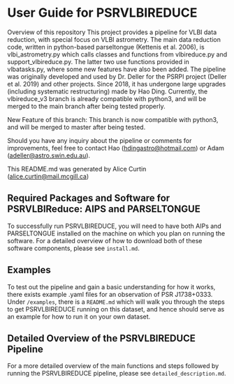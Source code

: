 # User Guide for PSRVLBIREDUCE

Overview of this repository
This project provides a pipeline for VLBI data reduction, with special focus on VLBI astrometry. The main data reduction code, written in python-based parseltongue (Kettenis et al. 2006), is vlbi_astrometry.py which calls classes and functions from vlbireduce.py and support_vlbireduce.py. The latter two use functions provided in vlbatasks.py, where some new features have also been added. The pipeline was originally developed and used by Dr. Deller for the PSRPI project (Deller et al. 2019) and other projects. Since 2018, it has undergone large upgrades (including systematic restructuring) made by Hao Ding. Currently, the vlbireduce_v3 branch is already compatible with python3, and will be merged to the main branch after being tested properly.

New Feature of this branch: This branch is now compatible with python3, and will be merged to master after being tested.
   
Should you have any inquiry about the pipeline or comments for improvements, feel free to contact Hao (hdingastro@hotmail.com) or Adam (adeller@astro.swin.edu.au).

This README.md was generated by Alice Curtin (alice.curtin@mail.mcgill.ca)

## Required Packages and Software for PSRVLBIReduce: AIPS and PARSELTONGUE
To successfully run PSRVLBIREDUCE, you will need to have both AIPs and PARSELTONGUE installed on the machine on which you plan on running the software. For a detailed overview of how to download both of these software components, please see `install.md`. 

## Examples
To test out the pipeline and gain a basic understanding for how it works, there exists example .yaml files for an observation of PSR J1738+0333. Under `/examples`, there is a `README.md` which will walk you through the steps to get PSRVLBIREDUCE running on this dataset, and hence should serve as an example for how to run it on your own dataset.

## Detailed Overview of the PSRVLBIREDUCE Pipeline
For a more detailed overview of the main functions and steps followed by running the PSRVLBIREDUCE pipeline, please see `detailed_description.md`.
